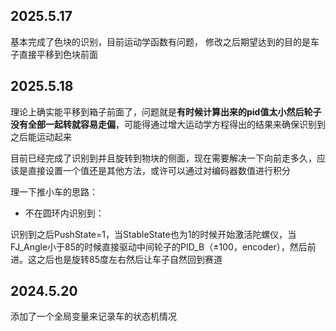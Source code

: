 ## 2025.5.17

基本完成了色块的识别，目前运动学函数有问题， 修改之后期望达到的目的是车子直接平移到色块前面



## 2025.5.18

理论上确实能平移到箱子前面了，问题就是**有时候计算出来的pid值太小然后轮子没有全部一起转就容易走偏**，可能得通过增大运动学方程得出的结果来确保识别到之后能运动起来

目前已经完成了识别到并且旋转到物块的侧面，现在需要解决一下向前走多久，应该是直接设置一个值还是其他方法，或许可以通过对编码器数值进行积分

理一下推小车的思路：

- 不在圆环内识别到：

识别到之后PushState=1，当StableState也为1的时候开始激活陀螺仪，当FJ_Angle小于85的时候直接驱动中间轮子的PID_B（±100，encoder），然后前进。这之后也是旋转85度左右然后让车子自然回到赛道



## 2024.5.20

添加了一个全局变量来记录车的状态机情况